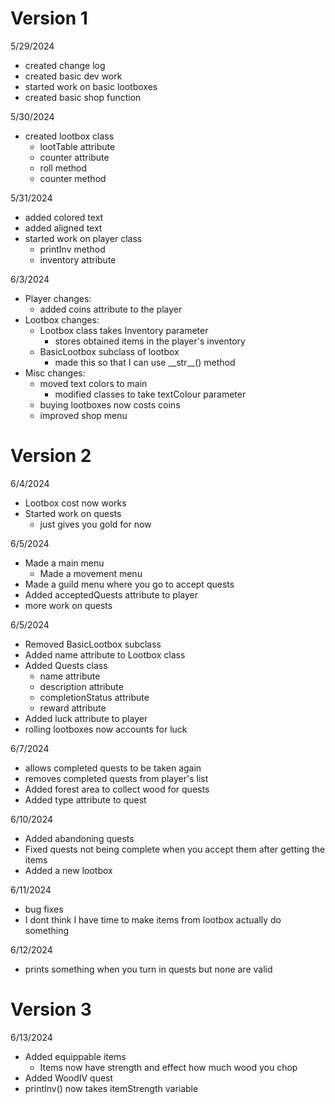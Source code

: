 # Version 1
5/29/2024
- created change log
- created basic dev work
- started work on basic lootboxes
- created basic shop function

5/30/2024
- created lootbox class
    - lootTable attribute
    - counter attribute
    - roll method
    - counter method

5/31/2024
- added colored text
- added aligned text
- started work on player class
    - printInv method
    - inventory attribute

6/3/2024
- Player changes:
    - added coins attribute to the player
- Lootbox changes:
    - Lootbox class takes Inventory parameter
        - stores obtained items in the player's inventory
    - BasicLootbox subclass of lootbox
        - made this so that I can use \_\_str\_\_() method
- Misc changes:
    - moved text colors to main
        - modified classes to take textColour parameter
    - buying lootboxes now costs coins
    - improved shop menu

# Version 2
6/4/2024
- Lootbox cost now works
- Started work on quests
    - just gives you gold for now

6/5/2024
- Made a main menu
    - Made a movement menu
- Made a guild menu where you go to accept quests
- Added acceptedQuests attribute to player
- more work on quests

6/5/2024
- Removed BasicLootbox subclass
- Added name attribute to Lootbox class
- Added Quests class
    - name attribute
    - description attribute
    - completionStatus attribute
    - reward attribute
- Added luck attribute to player
- rolling lootboxes now accounts for luck

6/7/2024
- allows completed quests to be taken again
- removes completed quests from player's list
- Added forest area to collect wood for quests
- Added type attribute to quest

6/10/2024
- Added abandoning quests
- Fixed quests not being complete when you accept them after getting the items
- Added a new lootbox

6/11/2024
- bug fixes
- I dont think I have time to make items from lootbox actually do something

6/12/2024
- prints something when you turn in quests but none are valid

# Version 3
6/13/2024
- Added equippable items
    - Items now have strength and effect how much wood you chop
- Added WoodIV quest
- printInv() now takes itemStrength variable
